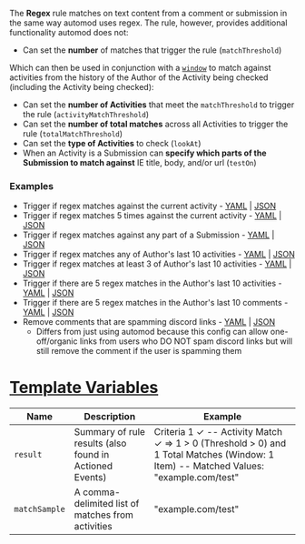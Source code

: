 The **Regex** rule matches on text content from a comment or submission in the same way automod uses regex. The rule, however, provides additional functionality automod does not:

* Can set the **number** of matches that trigger the rule (`matchThreshold`)

Which can then be used in conjunction with a [`window`](https://github.com/FoxxMD/context-mod/blob/master/docs/activitiesWindow.md) to match against activities from the history of the Author of the Activity being checked (including the Activity being checked):

* Can set the **number of Activities** that meet the `matchThreshold` to trigger the rule (`activityMatchThreshold`)
* Can set the **number of total matches** across all Activities to trigger the rule (`totalMatchThreshold`)
* Can set the **type of Activities** to check (`lookAt`)
* When an Activity is a Submission can **specify which parts of the Submission to match against** IE title, body, and/or url (`testOn`)

### Examples

* Trigger if regex matches against the current activity - [YAML](/docs/subreddit/components/regex/matchAnyCurrentActivity.yaml) | [JSON](/docs/subreddit/components/regex/matchAnyCurrentActivity.json5)
* Trigger if regex matches 5 times against the current activity - [YAML](/docs/subreddit/components/regex/matchThresholdCurrentActivity.yaml) | [JSON](/docs/subreddit/components/regex/matchThresholdCurrentActivity.json5)
* Trigger if regex matches against any part of a Submission - [YAML](/docs/subreddit/components/regex/matchSubmissionParts.yaml) | [JSON](/docs/subreddit/components/regex/matchSubmissionParts.json5)
* Trigger if regex matches any of Author's last 10 activities - [YAML](/docs/subreddit/components/regex/matchHistoryActivity.yaml) | [JSON](/docs/subreddit/components/regex/matchHistoryActivity.json5)
* Trigger if regex matches at least 3 of Author's last 10 activities - [YAML](/docs/subreddit/components/regex/matchActivityThresholdHistory.json5) | [JSON](/docs/subreddit/components/regex/matchActivityThresholdHistory.json5)
* Trigger if there are 5 regex matches in the Author's last 10 activities - [YAML](/docs/subreddit/components/regex/matchTotalHistoryActivity.yaml) | [JSON](/docs/subreddit/components/regex/matchTotalHistoryActivity.json5) 
* Trigger if there are 5 regex matches in the Author's last 10 comments - [YAML](/docs/subreddit/components/regex/matchSubsetHistoryActivity.yaml) | [JSON](/docs/subreddit/components/regex/matchSubsetHistoryActivity.json5)
* Remove comments that are spamming discord links - [YAML](/docs/subreddit/components/regex/removeDiscordSpam.yaml) | [JSON](/docs/subreddit/components/regex/removeDiscordSpam.json5)
  * Differs from just using automod because this config can allow one-off/organic links from users who DO NOT spam discord links but will still remove the comment if the user is spamming them

# [Template Variables](/docs/subreddit/actionTemplating.md)

|     Name      |                       Description                       |                                                               Example                                                                |
|---------------|---------------------------------------------------------|--------------------------------------------------------------------------------------------------------------------------------------|
| `result`      | Summary of rule results (also found in Actioned Events) | Criteria 1 ✓ -- Activity Match ✓ => 1 > 0 (Threshold > 0) and 1 Total Matches (Window: 1 Item) -- Matched Values: "example.com/test" |
| `matchSample` | A comma-delimited list of matches from activities       | "example.com/test"                                                                                                                   |
